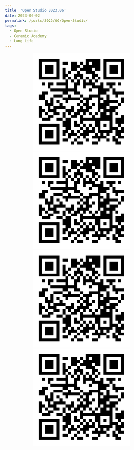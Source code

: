 ```yaml
---
title: 'Open Studio 2023.06'
date: 2023-06-02
permalink: /posts/2023/06/Open-Studio/
tags:
  - Open Studio
  - Ceramic Academy 
  - Long Life 
---
```


<p align="center" width="100%">
<img src="./../images/qr.png" width="320px" height="320px"> 
<img src="./../images/qr.png" width="320px" height="320px"> 
<img src="./../images/qr.png" width="320px" height="320px"> 
<img src="./../images/qr.png" width="320px" height="320px"> 
</p>
